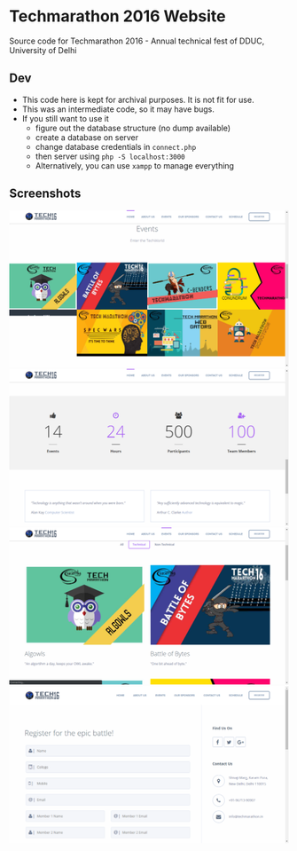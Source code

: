 # Techmarathon 2016 Website

Source code for Techmarathon 2016 - Annual technical fest of DDUC, University of Delhi

## Dev

- This code here is kept for archival purposes. It is not fit for use.
- This was an intermediate code, so it may have bugs.
- If you still want to use it
  - figure out the database structure (no dump available)
  - create a database on server
  - change database credentials in `connect.php`
  - then server using `php -S localhost:3000`
  - Alternatively, you can use `xampp` to manage everything

## Screenshots

![1](./screenshots/1.png)
![2](./screenshots/2.png)
![3](./screenshots/3.png)
![4](./screenshots/4.png)
